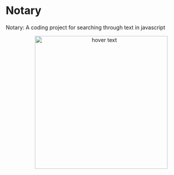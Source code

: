 # Notary
Notary: A coding project for searching through text in javascript

<p align="center">
  <img src="NotaryDemopic.png
" width="350" title="hover text">
</p>
